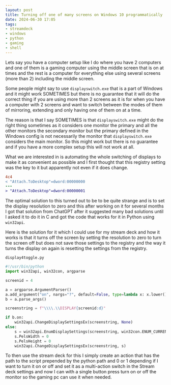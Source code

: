 ```yaml
---
layout: post
title: Turning off one of many screens on Windows 10 programmatically
date: 2024-06-30 17:05
tags:
- streamdeck
- windows
- python
- gaming
- shell
---
```

Lets say you have a computer setup like I do where you have 2 computers and one of them is a gaming computer using the middle screen that is on at times and the rest is a computer for everything else using several screens (more than 2) including the middle screen.

Some people might say to use `displayswitch.exe` that is a part of Windows and it might work SOMETIMES but there is no guarantee that it will do the correct thing if you are using more than 2 screens as it is for when you have a computer with 2 screens and want to switch between the modes of them of mirroring, extending and only having one of them on at a time.

The reason is that I say SOMETIMES is that `displayswitch.exe` might do the right thing sometimes as it considers one monitor the primary and all the other monitors the secondary monitor but the primary defined in the Windows config is not necessarily the monitor that `displayswitch.exe` considers the main monitor. So this might work but there is no guarantee and if you have a more complex setup this will not work at all.

What we are interested in is automating the whole switching of displays to make it as convenient as possible and I first thought that this registry setting was the key to it but apparently not even if it does change.

```diff
4c4
< "Attach.ToDesktop"=dword:00000000
---
> "Attach.ToDesktop"=dword:00000001
```

The optimal solution to this turned out to be to be quite strange and is to set the display resolution to zero and this after working on it for several months I got that solution from ChatGPT after it suggested many bad solutions until I asked it to do it in C and got the code that works for it in Python using `win32api`.

Here is the solution for it which I could use for my stream deck and how it works is that it turns off the screen by setting the resolution to zero to turn the screen off but does not save those settings to the registry and the way it turns the display on again is resetting the settings from the registry.

`display4toggle.py`
```python
#!/usr/bin/python
import win32api, win32con, argparse

screenid = 4

a = argparse.ArgumentParser()
a.add_argument("on", nargs="?", default=False, type=lambda x: x.lower() not in ("false", "0", "off"))
b = a.parse_args()

screenstring = f"\\\\.\\DISPLAY{screenid:d}"

if b.on:
    win32api.ChangeDisplaySettingsEx(screenstring, None)
else:
    s = win32api.EnumDisplaySettings(screenstring, win32con.ENUM_CURRENT_SETTINGS)
    s.PelsWidth = 0
    s.PelsHeight = 0
    win32api.ChangeDisplaySettingsEx(screenstring, s)
```

To then use the stream deck for this I simply create an action that has the path to the script prepended by the python path and 0 or 1 depending if I want to turn it on or off and set it as a multi-action switch in the Stream deck settings and now I can with a single button press turn on or off the monitor so the gaming pc can use it when needed.
